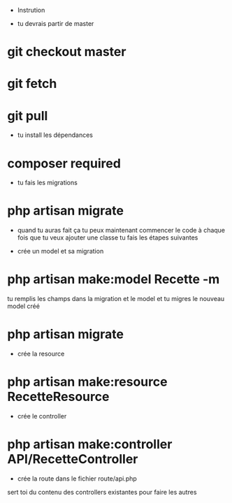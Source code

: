 
- Instrution 

* tu devrais partir de master
 # git checkout master 
 # git fetch
 # git pull
* tu install les dépendances
 # composer required
* tu fais les migrations
 # php artisan migrate

- quand tu auras fait ça tu peux maintenant commencer le code
à chaque fois que tu veux ajouter une classe  tu fais les étapes suivantes

* crée un model et sa migration
 # php artisan make:model Recette -m
  tu remplis les champs dans la migration et le model et 
  tu migres le nouveau model créé
 # php artisan migrate
* crée la resource
 # php artisan make:resource RecetteResource
* crée le controller 
 # php artisan make:controller API/RecetteController
* crée la route dans le fichier route/api.php

sert toi du contenu des controllers existantes pour faire les autres